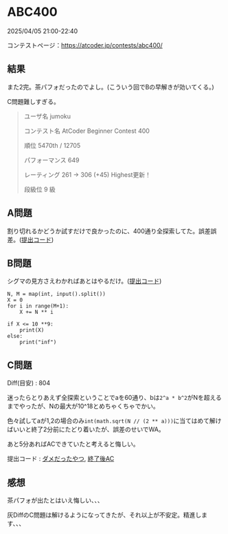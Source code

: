 # ABC400
2025/04/05 21:00-22:40

コンテストページ：https://atcoder.jp/contests/abc400/

## 結果

また2完。茶パフォだったのでよし。(こういう回でBの早解きが効いてくる。)

C問題難しすぎる。

>ユーザ名	jumoku
>
>コンテスト名	AtCoder Beginner Contest 400
>
>順位	5470th / 12705
>
>パフォーマンス	649
>
>レーティング	261 → 306 (+45) Highest更新！
>
>段級位	9 級

## A問題

割り切れるかどうか試すだけで良かったのに、400通り全探索してた。誤差誤差。([提出コード](https://atcoder.jp/contests/abc400/submissions/64500565))

## B問題

シグマの見方さえわかればあとはやるだけ。([提出コード](https://atcoder.jp/contests/abc400/submissions/64506022))
```
N, M = map(int, input().split())
X = 0
for i in range(M+1):
    X += N ** i

if X <= 10 **9:
    print(X)
else:
    print("inf")
```

## C問題

Diff(目安) : 804

迷ったらとりあえず全探索ということでaを60通り、bは`2^a * b^2`がNを超えるまでやったが、Nの最大が10^18とめちゃくちゃでかい。

色々試してaが1,2の場合のみ`int(math.sqrt(N // (2 ** a)))`に当てはめて解けばいいと終了2分前にたどり着いたが、誤差のせいでWA。

あと5分あればACできていたと考えると悔しい。

提出コード : [ダメだったやつ](https://atcoder.jp/contests/abc400/submissions/64558330), [終了後AC](https://atcoder.jp/contests/abc400/submissions/64560403)

## 感想

茶パフォが出たとはいえ悔しい、、、

灰DiffのC問題は解けるようになってきたが、それ以上が不安定。精進します、、、

